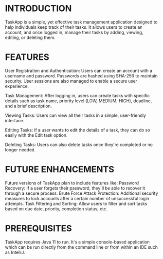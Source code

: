 # **INTRODUCTION**

TaskApp is a simple, yet effective task management application designed to help individuals keep track of their tasks. 
It allows users to create an account, and once logged in, manage their tasks by adding, viewing, editing, or deleting them.

# **FEATURES**

User Registration and Authentication: Users can create an account with a username and password. Passwords are hashed using SHA-256 to maintain security. User sessions are also managed to enable a secure user experience.

Task Management: After logging in, users can create tasks with specific details such as task name, priority level (LOW, MEDIUM, HIGH), deadline, and a brief description.

Viewing Tasks: Users can view all their tasks in a simple, user-friendly interface.

Editing Tasks: If a user wants to edit the details of a task, they can do so easily with the Edit task option.

Deleting Tasks: Users can also delete tasks once they're completed or no longer needed.

# **FUTURE ENHANCEMENTS**

Future versions of TaskApp plan to include features like:
Password Recovery: If a user forgets their password, they'll be able to recover it through a secure process. 
Brute Force Attack Protection: Additional security measures to lock accounts after a certain number of unsuccessful login attempts.
Task Filtering and Sorting: Allow users to filter and sort tasks based on due date, priority, completion status, etc.

# **PREREQUISITES**

TaskApp requires Java 11 to run. 
It's a simple console-based application which can be run directly from the command line or from within an IDE such as IntelliJ.
